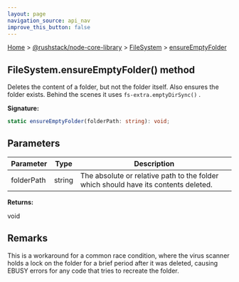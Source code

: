 ```yaml
---
layout: page
navigation_source: api_nav
improve_this_button: false
---
```



[Home](./index.md) &gt; [@rushstack/node-core-library](./node-core-library.md) &gt; [FileSystem](./node-core-library.filesystem.md) &gt; [ensureEmptyFolder](./node-core-library.filesystem.ensureemptyfolder.md)

## FileSystem.ensureEmptyFolder() method

Deletes the content of a folder, but not the folder itself. Also ensures the folder exists. Behind the scenes it uses `fs-extra.emptyDirSync()` .

<b>Signature:</b>

```typescript
static ensureEmptyFolder(folderPath: string): void;
```

## Parameters

|  Parameter | Type | Description |
|  --- | --- | --- |
|  folderPath | string | The absolute or relative path to the folder which should have its contents deleted. |

<b>Returns:</b>

void

## Remarks

This is a workaround for a common race condition, where the virus scanner holds a lock on the folder for a brief period after it was deleted, causing EBUSY errors for any code that tries to recreate the folder.
